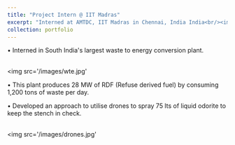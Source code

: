 ```yaml
---
title: "Project Intern @ IIT Madras"
excerpt: "Interned at AMTDC, IIT Madras in Chennai, India India<br/><img src='/images/ramky.png'>"
collection: portfolio
---
```


• Interned in South India's largest waste to energy conversion plant.

<br/><img src='/images/wte.jpg'

• This plant produces 28 MW of RDF (Refuse derived fuel) by consuming 1,200 tons of waste per day.

• Developed an approach to utilise drones to spray 75 lts of liquid odorite to keep the stench in check.

<br/><img src='/images/drones.jpg'

